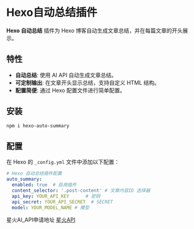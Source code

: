 # Hexo自动总结插件

**Hexo 自动总结** 插件为 Hexo 博客自动生成文章总结，并在每篇文章的开头展示。

## 特性

- **自动总结**: 使用 AI API 自动生成文章总结。
- **可定制输出**: 在文章开头显示总结，支持自定义 HTML 结构。
- **配置简便**: 通过 Hexo 配置文件进行简单配置。

## 安装

   ```bash
   npm i hexo-auto-summary
   ```

## 配置

在 Hexo 的 `_config.yml` 文件中添加以下配置：

```yaml
# Hexo 自动总结插件配置
auto_summary:
  enabled: true  # 启用插件
  content_selector: '.post-content' # 文章内容ID 选择器
  api_key: YOUR_API_KEY      # 密钥
  api_secret: YOUR_API_SECRET  # SECRET
  model: YOUR_MODEL_NAME # 模型
```

星火AI_API申请地址 [星火API]('https://xinghuo.xfyun.cn/sparkapi')